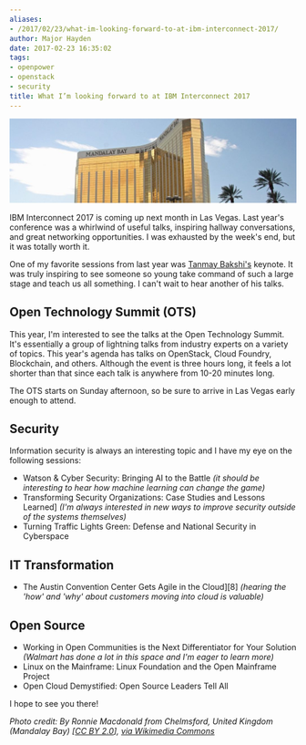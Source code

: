 ```yaml
---
aliases:
- /2017/02/23/what-im-looking-forward-to-at-ibm-interconnect-2017/
author: Major Hayden
date: 2017-02-23 16:35:02
tags:
- openpower
- openstack
- security
title: What I’m looking forward to at IBM Interconnect 2017
---
```


![1]

IBM Interconnect 2017 is coming up next month in Las Vegas. Last year's
conference was a whirlwind of useful talks, inspiring hallway conversations,
and great networking opportunities. I was exhausted by the week's end, but it
was totally worth it.

One of my favorite sessions from last year was [Tanmay Bakshi's][3] keynote.
It was truly inspiring to see someone so young take command of such a large
stage and teach us all something. I can't wait to hear another of his talks.

## Open Technology Summit (OTS)

This year, I'm interested to see the talks at the Open Technology Summit. It's
essentially a group of lightning talks from industry experts on a variety of
topics. This year's agenda has talks on OpenStack, Cloud Foundry, Blockchain,
and others. Although the event is three hours long, it feels a lot shorter
than that since each talk is anywhere from 10-20 minutes long.

The OTS starts on Sunday afternoon, so be sure to arrive in Las Vegas early
enough to attend.

## Security

Information security is always an interesting topic and I have my eye on the
following sessions:

  * Watson & Cyber Security: Bringing AI to the Battle _(it should be
    interesting to hear how machine learning can change the game)_
  * Transforming Security Organizations: Case Studies and Lessons Learned]
    _(I'm always interested in new ways to improve security outside of the
    systems themselves)_
  * Turning Traffic Lights Green: Defense and National Security in Cyberspace

## IT Transformation

  * The Austin Convention Center Gets Agile in the Cloud][8] _(hearing the
    'how' and 'why' about customers moving into cloud is valuable)_

## Open Source

  * Working in Open Communities is the Next Differentiator for Your Solution
    _(Walmart has done a lot in this space and I'm eager to learn more)_
  * Linux on the Mainframe: Linux Foundation and the Open Mainframe Project
  * Open Cloud Demystified: Open Source Leaders Tell All

I hope to see you there!

_Photo credit: By Ronnie Macdonald from Chelmsford, United Kingdom (Mandalay
Bay) [[CC BY 2.0][12]], [via Wikimedia Commons][13]_

 [1]: /wp-content/uploads/2017/02/Mandalay_Bay_4067278713-e1487860423502.jpg
 [3]: https://twitter.com/tajymany
 [12]: http://creativecommons.org/licenses/by/2.0
 [13]: https://commons.wikimedia.org/wiki/File%3AMandalay_Bay_(4067278713).jpg